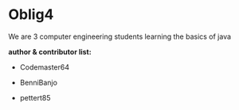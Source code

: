 # Oblig4

<P>We are 3 computer engineering students learning
the basics of java</p>

<B> author & contributor list: </b>

* Codemaster64

* BenniBanjo

* pettert85
